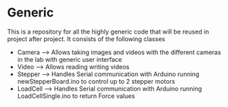 # Generic
This is a repository for all the highly generic code that will be reused in project after project. It consists of the following classes
- Camera --> Allows taking images and videos with the different cameras in the lab with generic user interface
- Video --> Allows reading writing videos
- Stepper --> Handles Serial communication with Arduino running newStepperBoard.ino to control up to 2 stepper motors
- LoadCell --> Handles Serial communication with Arduino running LoadCellSingle.ino to return Force values
